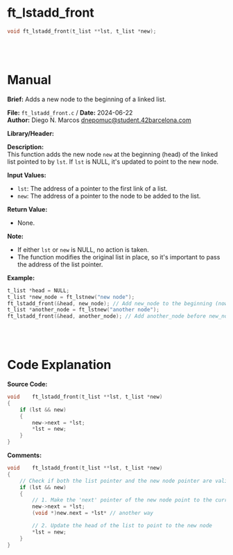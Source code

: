 # ft_lstadd_front
``` c 
void ft_lstadd_front(t_list **lst, t_list *new);
```
<br>
<br>

# Manual
**Brief:**
Adds a new node to the beginning of a linked list.

**File:** `ft_lstadd_front.c` / **Date:** 2024-06-22  
**Author:** Diego N. Marcos <dnepomuc@student.42barcelona.com>

**Library/Header:**



**Description:**  
This function adds the new node `new` at the beginning (head) of the linked list pointed to by `lst`.  If `lst` is NULL, it's updated to point to the new node.

**Input Values:**  
* `lst`: The address of a pointer to the first link of a list.
* `new`: The address of a pointer to the node to be added to the list.

**Return Value:**  
* None.

**Note:**  
- If either `lst` or `new` is NULL, no action is taken. 
- The function modifies the original list in place, so it's important to pass the address of the list pointer.

**Example:**  
```c
t_list *head = NULL;
t_list *new_node = ft_lstnew("new node");
ft_lstadd_front(&head, new_node); // Add new_node to the beginning (now head)
t_list *another_node = ft_lstnew("another node");
ft_lstadd_front(&head, another_node); // Add another_node before new_node
```

<br>
<br>

# Code Explanation
**Source Code:**
``` C
void	ft_lstadd_front(t_list **lst, t_list *new)
{
	if (lst && new)
	{
		new->next = *lst;
		*lst = new;
	}
}
```

**Comments:**
```c
void	ft_lstadd_front(t_list **lst, t_list *new)
{
	// Check if both the list pointer and the new node pointer are valid
	if (lst && new)  
	{
		// 1. Make the 'next' pointer of the new node point to the current head of the list
		new->next = *lst; 
		(void *)new.next = *lst* // another way

		// 2. Update the head of the list to point to the new node
		*lst = new;    
	}
}
```